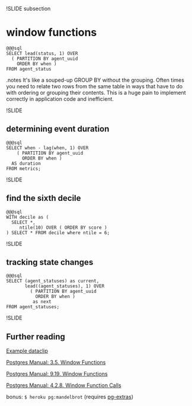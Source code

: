 !SLIDE subsection
# window functions
    @@@sql
    SELECT lead(status, 1) OVER 
      ( PARTITION BY agent_uuid 
        ORDER BY when ) 
    FROM agent_status

.notes It's like a souped-up GROUP BY without the grouping.
Often times you need to relate two rows from the same table in ways
that have to do with ordering or grouping their contents. This is a
huge pain to implement correctly in application code and inefficient.

!SLIDE
## determining event duration
    @@@sql
    SELECT when - lag(when, 1) OVER 
        ( PARTITION BY agent_uuid 
          ORDER BY when )
      AS duration
    FROM metrics;

!SLIDE
## find the sixth decile
    @@@sql
    WITH decile as (
      SELECT *, 
         ntile(10) OVER ( ORDER BY score )
    ) SELECT * FROM decile where ntile = 6;

!SLIDE
## tracking state changes
    @@@sql
    SELECT (agent_statuses) as current, 
           lead((agent_statuses), 1) OVER 
             ( PARTITION BY agent_uuid 
               ORDER BY when )
              as next
    FROM agent_statuses; 
    
!SLIDE
## Further reading
[Example dataclip](https://dataclips.heroku.com/dsjnolxgeksipvyhujkgsyhymrmv)

[Postgres Manual: 3.5. Window Functions](http://www.postgresql.org/docs/9.1/static/tutorial-window.html)

[Postgres Manual: 9.19. Window Functions](http://www.postgresql.org/docs/9.1/static/functions-window.html)

[Postgres Manual: 4.2.8. Window Function Calls](http://www.postgresql.org/docs/9.1/static/sql-expressions.html#SYNTAX-WINDOW-FUNCTIONS)

bonus: `$ heroku pg:mandelbrot` (requires [pg-extras](http://github.com/heroku/pg-extras))
